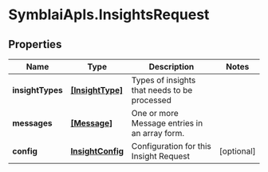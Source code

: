 # SymblaiApIs.InsightsRequest

## Properties
Name | Type | Description | Notes
------------ | ------------- | ------------- | -------------
**insightTypes** | [**[InsightType]**](InsightType.md) | Types of insights that needs to be processed | 
**messages** | [**[Message]**](Message.md) | One or more Message entries in an array form. | 
**config** | [**InsightConfig**](InsightConfig.md) | Configuration for this Insight Request | [optional] 


